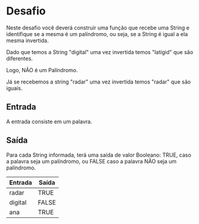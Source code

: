 # Desafio
Neste desafio você deverá construir uma função que recebe uma String e identifique se a mesma é um palíndromo, ou seja, se a String é igual a ela mesma invertida. 

Dado que temos a String "digital" uma vez invertida temos "latigid" que são diferentes. 

Logo, NÃO é um Palíndromo. 

Já se recebemos a string "radar" uma vez invertida temos "radar" que são iguais.

## Entrada
A entrada consiste em um palavra.

## Saída
Para cada String informada, terá uma saída de valor Booleano: TRUE, caso a palavra seja um palíndromo, ou FALSE caso a palavra NÃO seja um palíndromo.

| Entrada | Saída |
|---------|-------|
|  radar  | TRUE  |
| digital | FALSE |
|   ana   | TRUE  |